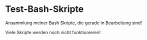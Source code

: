 # Test-Bash-Skripte

Ansammlung meiner Bash Skripte, die gerade in Bearbeitung sind!

Viele Skripte werden noch nicht funktionieren!
